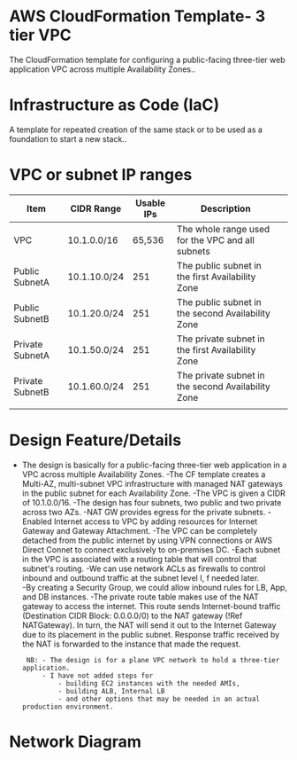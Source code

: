 # AWS CloudFormation Template- 3 tier VPC 
The CloudFormation template for configuring a public-facing three-tier web application VPC across multiple Availability Zones.. 

# Infrastructure as Code (IaC)
A template for repeated creation of the same stack or to be used as a foundation to start a new stack..

# VPC or subnet IP ranges

|  Item  | CIDR Range   |  Usable IPs | Description  |   |
|---|---|---|---|---|
| VPC  |10.1.0.0/16   |65,536   | The whole range used for the VPC and all subnets  |   |   |
|Public SubnetA    | 10.1.10.0/24  | 251  | The public subnet in the first Availability Zone  |   |
|Public SubnetB    | 10.1.20.0/24  | 251  | The public subnet in the second Availability Zone  |   |
|Private SubnetA    | 10.1.50.0/24  | 251  | The private subnet in the first Availability Zone  |   |
|Private SubnetB    | 10.1.60.0/24  | 251  | The private subnet in the second Availability Zone  |   |
|   |   |   |   |   |

# Design Feature/Details

- The design is basically for a public-facing three-tier web application in a VPC across multiple Availability Zones. 
-The CF template creates a Multi-AZ, multi-subnet VPC infrastructure with managed NAT gateways in the public subnet for each Availability Zone.
  -The VPC is given a CIDR of 10.1.0.0/16.
  -The design has four subnets, two public and two private across two AZs.
  -NAT GW provides egress for the private subnets.
-Enabled Internet access to VPC by adding resources for Internet Gateway and Gateway Attachment. 
-The VPC can be completely detached from the public internet by using VPN connections or AWS Direct Connet to connect exclusively to on-premises DC. 
-Each subnet in the VPC is associated with a routing table that will control that subnet's routing. 
-We can use network ACLs as firewalls to control inbound and outbound traffic at the subnet level I, f needed later.  
-By creating a Security Group, we could allow inbound rules for LB, App, and DB instances. 
-The private route table makes use of the NAT gateway to access the internet. This route sends Internet-bound traffic  (Destination CIDR Block: 0.0.0.0/0) to the NAT gateway (!Ref NATGateway). In turn, the NAT will send it out to the Internet Gateway due to its placement in the public subnet. Response traffic received by the NAT is forwarded to the instance that made the request. 
   
       NB: - The design is for a plane VPC network to hold a three-tier application.
           - I have not added steps for 
               - building EC2 instances with the needed AMIs, 
               - building ALB, Internal LB 
               - and other options that may be needed in an actual production environment.

# Network Diagram